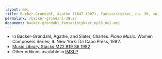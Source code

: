 ```yaml
---
layout: mei
title: Backer-Grøndahl, Agathe (1847-1907), Fantasistykker, op. 39, no. 2 - Sommernat
permalink: /backer-grondahl-39.2/
document: backer-grondahl_fantasistykker_op39_no2.mei 
---
```


- In Backer-Grøndahl, Agathe, and Slater, Charles. *Piano Music.* Women Composers Series; 9. New York: Da Capo Press, 1982.
- <a href="https://tufts-primo.hosted.exlibrisgroup.com/permalink/f/14dinuo/01TUN_ALMA2185674780003851" target="_blank">Music Library Stacks M22.B19 S6 1982</a>
- Other editions available in <a href="https://imslp.org/wiki/10_Fantasistykker%2C_Op.39_(Backer-Gr%C3%B8ndahl%2C_Agathe)" target="_blank">IMSLP</a>
